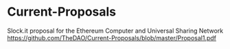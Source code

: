 # Current-Proposals

Slock.it proposal for the Ethereum Computer and Universal Sharing Network
https://github.com/TheDAO/Current-Proposals/blob/master/Proposal1.pdf
